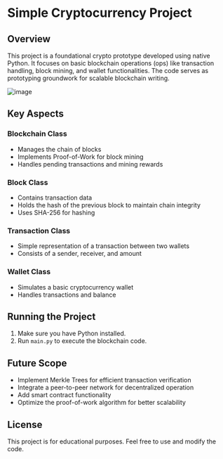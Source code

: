 # Simple Cryptocurrency Project

## Overview

This project is a foundational crypto prototype developed using native Python. It focuses on basic blockchain operations (ops) like transaction handling, block mining, and wallet functionalities. The code serves as prototyping groundwork for scalable blockchain writing.

![image](https://github.com/ChaitanyaKharche/blockchainproject/assets/72820371/3ce1d8ba-e1f0-4d48-9325-4e9d2fbcf904)

## Key Aspects

### Blockchain Class
- Manages the chain of blocks
- Implements Proof-of-Work for block mining
- Handles pending transactions and mining rewards

### Block Class
- Contains transaction data
- Holds the hash of the previous block to maintain chain integrity
- Uses SHA-256 for hashing

### Transaction Class
- Simple representation of a transaction between two wallets
- Consists of a sender, receiver, and amount

### Wallet Class
- Simulates a basic cryptocurrency wallet
- Handles transactions and balance

## Running the Project

1. Make sure you have Python installed.
2. Run `main.py` to execute the blockchain code.

## Future Scope

- Implement Merkle Trees for efficient transaction verification
- Integrate a peer-to-peer network for decentralized operation
- Add smart contract functionality
- Optimize the proof-of-work algorithm for better scalability

## License

This project is for educational purposes. Feel free to use and modify the code.


